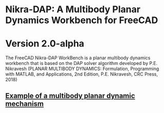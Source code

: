 # Nikra-DAP: A Multibody Planar Dynamics Workbench for FreeCAD
# Version 2.0-alpha

The FreeCAD Nikra-DAP WorkBench is a planar multibody dynamics workbench that is based on the DAP solver algorithm developed by P.E. Nikravesh (PLANAR MULTIBODY DYNAMICS: Formulation, Programming with MATLAB, and Applications, 2nd Edition, P.E. Nikravesh, CRC Press, 2018)

## [Example of a multibody planar dynamic mechanism](./Documentation/Images/MultiPendulum.mp4)

